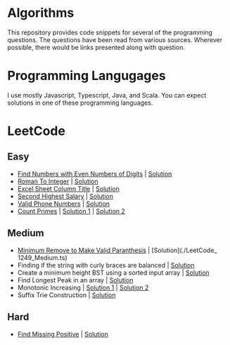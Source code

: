 # Algorithms
This repository provides code snippets for several of the programming questions. The questions have been read from various sources. Wherever possible, there would be links presented along with question.

# Programming Langugages
I use mostly Javascript, Typescript, Java, and Scala. You can expect solutions in one of these programming languages.

# LeetCode

## Easy

* [Find Numbers with Even Numbers of Digits](https://leetcode.com/problems/find-numbers-with-even-number-of-digits/) | [Solution](./LeetCode_1295_Easy.js)
* [Roman To Integer](https://leetcode.com/problems/roman-to-integer) | [Solution](./LeetCode_13_Easy.ts)
* [Excel Sheet Column Title](https://leetcode.com/problems/excel-sheet-column-title/) | [Solution](./LeetCode_168_Easy.js)
* [Second Highest Salary](https://leetcode.com/problems/second-highest-salary/) | [Solution](.//LeetCode_176_Easy.js)
* [Valid Phone Numbers](https://leetcode.com/problems/valid-phone-numbers) | [Solution](./LeetCode_193_Easy.sh)
* [Count Primes](https://leetcode.com/problems/count-primes) | [Solution 1](./LeetCode_204_Easy.js) | [Solution 2](./LeetCode_204_Easy_BF.js)


## Medium
* [Minimum Remove to Make Valid Paranthesis](https://leetcode.com/problems/minimum-remove-to-make-valid-parentheses/) | [Solution](./LeetCode_ 1249_Medium.ts)
* Finding if the string with curly braces are balanced | [Solution](./BalancedString_Medium.ts)
* Create a minimum height BST using a sorted input array | [Solution](./MinHeightBST_Medium.ts)
* Find Longest Peak in an array | [Solution](./LongestPeak_Medium.ts)
* Monotonic Increasing | [Solution 1](./MonotonicIncreasing_Medium.ts) | [Solution 2](./MonotonicIncreasing_Medium_1.ts)
* Suffix Trie Construction | [Solution](./SuffixTrie_Medium.ts)

## Hard
* [Find Missing Positive](https://leetcode.com/problems/first-missing-positive/) | [Solution](./LeetCode_41_Hard.ts)
